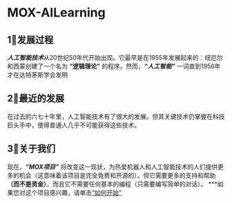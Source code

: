 # MOX-AILearning
## 1⃣️发展过程
***人工智能技术***从20世纪50年代开始出现。它最早是在1955年发展起来的：纽厄尔和西蒙创建了一个名为 **“逻辑理论”** 的程序。然而，***“人工智能”*** 一词直到1956年才在达特茅斯学会发明
## 2⃣️最近的发展
在过去的六七十年里，人工智能技术有了很大的发展。但其关键技术仍掌握在科技巨头手中，使得普通人几乎不可能获得这些技术。
## 3⃣️关于我们
现在，***“MOX项目”*** 将改变这一现状，为热爱机器人和人工智能技术的人们提供更多的机会（这意味着该项目是完全免费和开源的）。但它需要更多的支持和帮助 **（而不是资金）**，而且它不需要任何基本的编程（只需要编写简单的对话）。
***如果您对这个项目感兴趣，请单击[“如何开始”](https://github.com/MOX-AI/MOX-AIlearning/blob/2a37c0e698230f7bd74682d0b6c76b1923dae563/How%20to%20do)
